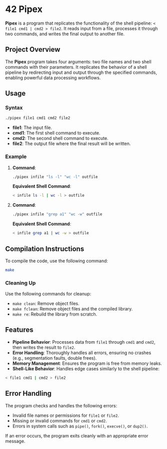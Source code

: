 # 42 Pipex  

**Pipex** is a program that replicates the functionality of the shell pipeline: `< file1 cmd1 | cmd2 > file2`. It reads input from a file, processes it through two commands, and writes the final output to another file.  


## Project Overview  

The **Pipex** program takes four arguments: two file names and two shell commands with their parameters. It replicates the behavior of a shell pipeline by redirecting input and output through the specified commands, enabling powerful data processing workflows.  

## Usage  

### Syntax  

```bash  
./pipex file1 cmd1 cmd2 file2  
```  

- **file1**: The input file.  
- **cmd1**: The first shell command to execute.  
- **cmd2**: The second shell command to execute.  
- **file2**: The output file where the final result will be written.  

### Example  

1. **Command**:  
   ```bash  
   ./pipex infile "ls -l" "wc -l" outfile  
   ```  
   **Equivalent Shell Command**:  
   ```bash  
   < infile ls -l | wc -l > outfile  
   ```  

2. **Command**:  
   ```bash  
   ./pipex infile "grep a1" "wc -w" outfile  
   ```  
   **Equivalent Shell Command**:  
   ```bash  
   < infile grep a1 | wc -w > outfile  
   ```  


## Compilation Instructions

To compile the code, use the following command:

```bash
make
```

### Cleaning Up
Use the following commands for cleanup:

- `make clean`: Remove object files.
- `make fclean`: Remove object files and the compiled library.
- `make re`: Rebuild the library from scratch.

## Features  

- **Pipeline Behavior**: Processes data from `file1` through `cmd1` and `cmd2`, then writes the result to `file2`.  
- **Error Handling**: Thoroughly handles all errors, ensuring no crashes (e.g., segmentation faults, double frees).  
- **Memory Management**: Ensures the program is free from memory leaks.  
- **Shell-Like Behavior**: Handles edge cases similarly to the shell pipeline:

```bash
< file1 cmd1 | cmd2 > file2  
```  


## Error Handling  

The program checks and handles the following errors:  

- Invalid file names or permissions for `file1` or `file2`.  
- Missing or invalid commands for `cmd1` or `cmd2`.  
- Errors in system calls such as `pipe()`, `fork()`, `execve()`, or `dup2()`.  

If an error occurs, the program exits cleanly with an appropriate error message.  
